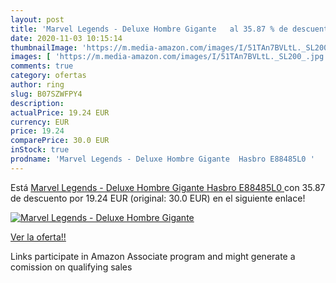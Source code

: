 ```yaml
---
layout: post
title: 'Marvel Legends - Deluxe Hombre Gigante   al 35.87 % de descuento'
date: 2020-11-03 10:15:14
thumbnailImage: 'https://m.media-amazon.com/images/I/51TAn7BVLtL._SL200_.jpg'
images: [ 'https://m.media-amazon.com/images/I/51TAn7BVLtL._SL200_.jpg' ]
comments: true
category: ofertas
author: ring
slug: B07SZWFPY4
description:
actualPrice: 19.24 EUR
currency: EUR
price: 19.24
comparePrice: 30.0 EUR
inStock: true
prodname: 'Marvel Legends - Deluxe Hombre Gigante  Hasbro E88485L0 '
---
```


Está [Marvel Legends - Deluxe Hombre Gigante  Hasbro E88485L0 ](https://www.amazon.es/dp/B07SZWFPY4/?tag=tolees-21) con 35.87 de descuento por 19.24 EUR (original: 30.0 EUR) en el siguiente enlace!

[![Marvel Legends - Deluxe Hombre Gigante  ](https://m.media-amazon.com/images/I/51TAn7BVLtL._SL200_.jpg)](https://www.amazon.es/dp/B07SZWFPY4/?tag=tolees-21)

[Ver la oferta!!](https://www.amazon.es/dp/B07SZWFPY4/?tag=tolees-21)

Links participate in Amazon Associate program and might generate a comission on qualifying sales


